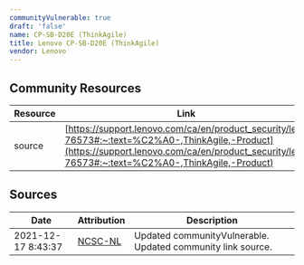 ```yaml
---
communityVulnerable: true
draft: 'false'
name: CP-SB-D20E (ThinkAgile)
title: Lenovo CP-SB-D20E (ThinkAgile)
vendor: Lenovo
---
```



## Community Resources
| Resource | Link |
| --- | --- |
| source | [https://support.lenovo.com/ca/en/product_security/len-76573#:~:text=%C2%A0-,ThinkAgile,-Product](https://support.lenovo.com/ca/en/product_security/len-76573#:~:text=%C2%A0-,ThinkAgile,-Product) |


## Sources
| Date | Attribution | Description |
| --- | --- | --- |
| 2021-12-17 8:43:37 | [NCSC-NL](https://github.com/NCSC-NL/log4shell/blob/main/software/README.md) | Updated communityVulnerable. Updated community link source.  |

